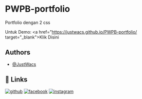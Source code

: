 # PWPB-portfolio
Portfolio dengan 2 css

Untuk Demo: <a href="https://justwacs.github.io/PWPB-portfolio/ target="_blank">Klik Disini</a>

## Authors

- [@JustWacs](https://www.github.com/JustWacs)


## 🔗 Links
[![github](https://img.shields.io/badge/github-000?style=for-the-badge&logo=github&logoColor=white)](https://github.com/JustWacs)
[![facebook](https://img.shields.io/badge/facebook-0A66C2?style=for-the-badge&logo=facebook&logoColor=white)](https://web.facebook.com/profile.php?id=100022443613871)
[![instagram](https://img.shields.io/badge/instagram-1DA1F2?style=for-the-badge&logo=instagram&logoColor=white)](https://www.instagram.com/carlittosz_)
